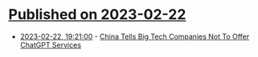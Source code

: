 # [Published on 2023-02-22](index.md)

* [2023-02-22, 19:21:00](https://tech.slashdot.org/story/23/02/22/1630214/china-tells-big-tech-companies-not-to-offer-chatgpt-services?utm_source=rss1.0mainlinkanon&utm_medium=feed) - [China Tells Big Tech Companies Not To Offer ChatGPT Services](https://tech.slashdot.org/story/23/02/22/1630214/china-tells-big-tech-companies-not-to-offer-chatgpt-services?utm_source=rss1.0mainlinkanon&utm_medium=feed)
